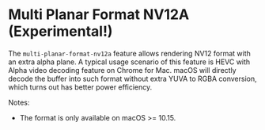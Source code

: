 # Multi Planar Format NV12A (Experimental!)

The `multi-planar-format-nv12a` feature allows rendering NV12 format with an extra alpha plane. A typical usage scenario of this feature is HEVC with Alpha video decoding feature on Chrome for Mac. macOS will directly decode the buffer into such format without extra YUVA to RGBA conversion, which turns out has better power efficiency.

Notes:
  - The format is only available on macOS >= 10.15.
